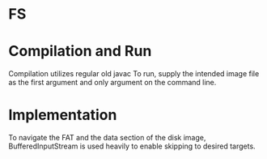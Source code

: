 # FS
# Compilation and Run
Compilation utilizes regular old javac
To run, supply the intended image file as the first argument and only argument on the command line.

# Implementation
To navigate the FAT and the data section of the disk image, BufferedInputStream is used heavily to enable skipping to desired targets.